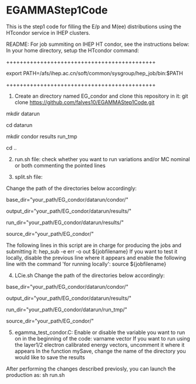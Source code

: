 # EGAMMAStep1Code
This is the step1 code for filling the E/p and M(ee) distributions using the HTcondor service in IHEP clusters.

README:
For job summiting on IHEP HT condor, see the instructions below:
In your home directory, setup the HTcondor command: 

++++++++++++++++++++++++++++++++++++++++++++

export PATH=/afs/ihep.ac.cn/soft/common/sysgroup/hep_job/bin:$PATH

++++++++++++++++++++++++++++++++++++++++++++

1) Create an directory named EG_condor and clone this repository in it:
git clone https://github.com/falves10/EGAMMAStep1Code.git

mkdir datarun

cd datarun

mkdir condor results run_tmp

cd ..

2) run.sh file: check whether you want to run variations and/or MC nominal or both commenting the pointed lines 

3) split.sh file: 

Change the path of the directories below accordingly:

base_dir="your_path/EG_condor/datarun/condor/"

output_dir="your_path/EG_condor/datarun/results/"

run_dir="your_path/EG_condor/datarun/results/"

source_dir="your_path/EG_condor/"

The following lines in this script are in charge for producing the jobs and submitting it:
hep_sub -e err -o out ${jobfilename}
If you want to test it locally, disable the previous line where it appears and enable the following line with the command 'for running locally':
source ${jobfilename} 

4) LCie.sh
Change the path of the directories below accordingly:

base_dir="your_path/EG_condor/datarun/condor/"

output_dir="your_path/EG_condor/datarun/results/"

run_dir="your_path/EG_condor/datarun/run_tmp/"

source_dir="your_path/EG_condor/"

5) egamma_test_condor.C: 
Enable or disable the variable you want to run on in the beginning of the code: varname vector
If you want to run using the layer1/2 electron calibrated energy vectors, uncomment it where it appears 
In the function mySave, change the name of the directory you would like to save the results

After performing the changes described previosly, you can launch the production as: sh run.sh 

